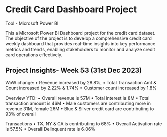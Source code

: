 # Credit Card Dashboard Project

Tool - Microsoft Power BI 


This a Microsoft Power BI Dashboard project for the credit card dataset. The objective of the project is to develop a comprehensive credit card weekly dashboard that provides real-time insights into key
performance metrics and trends, enabling stakeholders to monitor and analyze credit card operations effectively.

## Project Insights- Week 53 (31st Dec 2023)
WoW change:
• Revenue increased by 28.8%,
• Total Transaction Amt & Count increased by 2.22% & 1.74%
• Customer count increased by 1.8%

Overview YTD:
• Overall revenue is 57M
• Total interest is 8M
• Total transaction amount is 46M
• Male customers are contributing more in revenue 31M, female 26M
• Blue & Silver credit card are contributing to 93% of overall

Transactions
• TX, NY & CA is contributing to 68%
• Overall Activation rate is 57.5%
• Overall Delinquent rate is 6.06%
